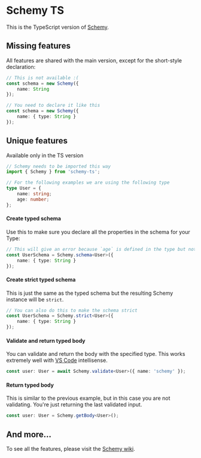 # Schemy TS
This is the TypeScript version of [Schemy](https://github.com/aeberdinelli/schemy). 

## Missing features
All features are shared with the main version, except for the short-style declaration:

```typescript
// This is not available :(
const schema = new Schemy({
    name: String
});

// You need to declare it like this
const schema = new Schemy({
    name: { type: String }
});
```

## Unique features
Available only in the TS version

```typescript
// Schemy needs to be imported this way
import { Schemy } from 'schemy-ts';

// For the following examples we are using the following type
type User = {
    name: string;
    age: number;
};
```

#### Create typed schema
Use this to make sure you declare all the properties in the schema for your Type:

```typescript
// This will give an error because `age` is defined in the type but not in the schema
const UserSchema = Schemy.schema<User>({
    name: { type: String }
});
```

#### Create strict typed schema
This is just the same as the typed schema but the resulting Schemy instance will be `strict`.

```typescript
// You can also do this to make the schema strict
const UserSchema = Schemy.strict<User>({
    name: { type: String }
});
```

#### Validate and return typed body
You can validate and return the body with the specified type. This works extremely well with [VS Code](https://code.visualstudiSco.com/) intellisense.

```typescript
const user: User = await Schemy.validate<User>({ name: 'schemy' });
```

#### Return typed body 
This is similar to the previous example, but in this case you are not validating. You're just returning the last validated input.

```typescript
const user: User = Schemy.getBody<User>();
```

## And more...
To see all the features, please visit the [Schemy wiki](https://github.com/aeberdinelli/schemy/wiki).
